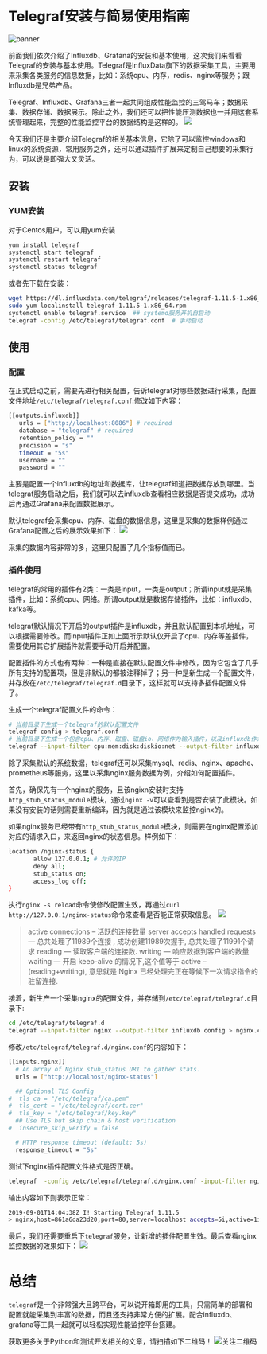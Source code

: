 # Telegraf安装与简易使用指南

![banner](https://img-blog.csdnimg.cn/20190829223407940.png?x-oss-process=image/watermark,type_ZmFuZ3poZW5naGVpdGk,shadow_10,text_aHR0cHM6Ly9maXZlMy5ibG9nLmNzZG4ubmV0,size_16,color_FFFFFF,t_70)

前面我们依次介绍了Influxdb、Grafana的安装和基本使用，这次我们来看看Telegraf的安装与基本使用。Telegraf是InfluxData旗下的数据采集工具，主要用来采集各类服务的信息数据，比如：系统cpu、内存，redis、nginx等服务；跟Influxdb是兄弟产品。

Telegraf、Influxdb、Grafana三者一起共同组成性能监控的三驾马车；数据采集、数据存储、数据展示。除此之外，我们还可以把性能压测数据也一并用这套系统管理起来，完整的性能监控平台的数据结构是这样的。
![](001)

今天我们还是主要介绍Telegraf的相关基本信息，它除了可以监控windows和linux的系统资源，常用服务之外，还可以通过插件扩展来定制自己想要的采集行为，可以说是即强大又灵活。

## 安装   

### YUM安装
对于Centos用户，可以用yum安装
```bash
yum install telegraf
systemctl start telegraf
systemctl restart telegraf
systemctl status telegraf
```
或者先下载在安装：
```bash
wget https://dl.influxdata.com/telegraf/releases/telegraf-1.11.5-1.x86_64.rpm
sudo yum localinstall telegraf-1.11.5-1.x86_64.rpm
systemctl enable telegraf.service  ## systemd服务开机自启动
telegraf -config /etc/telegraf/telegraf.conf  # 手动启动
```

## 使用
### 配置
在正式启动之前，需要先进行相关配置，告诉telegraf对哪些数据进行采集，配置文件地址`/etc/telegraf/telegraf.conf`.修改如下内容：
```bash
[[outputs.influxdb]]
   urls = ["http://localhost:8086"] # required 
   database = "telegraf" # required
   retention_policy = ""
   precision = "s"
   timeout = "5s"
   username = ""
   password = ""
```
主要是配置一个influxdb的地址和数据库，让telegraf知道把数据存放到哪里。当telegraf服务启动之后，我们就可以去influxdb查看相应数据是否提交成功，成功后再通过Grafana来配置数据展示。

默认telegraf会采集cpu、内存、磁盘的数据信息，这里是采集的数据样例通过Grafana配置之后的展示效果如下：
![](002)

采集的数据内容非常的多，这里只配置了几个指标值而已。

### 插件使用
telegraf的常用的插件有2类：一类是input，一类是output；所谓input就是采集插件，比如：系统cpu、网络。所谓output就是数据存储插件，比如：influxdb、kafka等。

telegraf默认情况下开启的output插件是influxdb，并且默认配置到本机地址，可以根据需要修改。而input插件正如上面所示默认仅开启了cpu、内存等差插件，需要使用其它扩展插件就需要手动开启并配置。

配置插件的方式也有两种：一种是直接在默认配置文件中修改，因为它包含了几乎所有支持的配置项，但是非默认的都被注释掉了；另一种是新生成一个配置文件，并存放在`/etc/telegraf/telegraf.d`目录下，这样就可以支持多插件配置文件了。

生成一个telegraf配置文件的命令：
```bash
# 当前目录下生成一个telegraf的默认配置文件
telegraf config > telegraf.conf   
# 当前目录下生成一个包含cpu、内存、磁盘、磁盘io、网络作为输入插件，以及influxdb作为输出插件的配置文件
telegraf --input-filter cpu:mem:disk:diskio:net --output-filter influxdb config > telegraf.conf
```

除了采集默认的系统数据，telegraf还可以采集mysql、redis、nginx、apache、prometheus等服务，这里以采集nginx服务数据为例，介绍如何配置插件。

首先，确保先有一个nginx的服务，且该ngixn安装时支持`http_stub_status_module`模块，通过`nginx -v`可以查看到是否安装了此模块。如果没有安装的话则需要重新编译，因为就是通过该模块来监控nginx的。

如果nginx服务已经带有`http_stub_status_module`模块，则需要在nginx配置添加对应的请求入口，来返回nginx的状态信息。样例如下：
```bash
location /nginx-status {
       allow 127.0.0.1; # 允许的IP
       deny all;
       stub_status on;
       access_log off;
}
```
执行`nginx -s reload`命令使修改配置生效，再通过`curl http://127.0.0.1/nginx-status`命令来查看是否能正常获取信息。
![](003)

> active connections – 活跃的连接数量
server accepts handled requests — 总共处理了11989个连接 , 成功创建11989次握手, 总共处理了11991个请求
reading — 读取客户端的连接数.
writing — 响应数据到客户端的数量
waiting — 开启 keep-alive 的情况下,这个值等于 active – (reading+writing), 意思就是 Nginx 已经处理完正在等候下一次请求指令的驻留连接.

接着，新生产一个采集nginx的配置文件，并存储到`/etc/telegraf/telegraf.d`目录下:
```bash
cd /etc/telegraf/telegraf.d
telegraf --input-filter nginx --output-filter influxdb config > nginx.conf
```
修改`/etc/telegraf/telegraf.d/nginx.conf`的内容如下：
```bash
[[inputs.nginx]]
  # An array of Nginx stub_status URI to gather stats.
  urls = ["http://localhost/nginx-status"]

  ## Optional TLS Config
#  tls_ca = "/etc/telegraf/ca.pem"
#  tls_cert = "/etc/telegraf/cert.cer"
#  tls_key = "/etc/telegraf/key.key"
  ## Use TLS but skip chain & host verification
#  insecure_skip_verify = false

  # HTTP response timeout (default: 5s)
  response_timeout = "5s"
```
测试下nginx插件配置文件格式是否正确。
```bash
telegraf  -config /etc/telegraf/telegraf.d/nginx.conf -input-filter nginx -test
```
输出内容如下则表示正常：
```bash
2019-09-01T14:04:38Z I! Starting Telegraf 1.11.5
> nginx,host=861a6da23d20,port=80,server=localhost accepts=5i,active=1i,handled=5i,reading=0i,requests=5i,waiting=0i,writing=1i 1567346678000000000
```
最后，我们还需要重启下`telegraf`服务，让新增的插件配置生效。最后查看nginx监控数据的效果如下：
![](004)

# 总结
`telegraf`是一个非常强大且跨平台，可以说开箱即用的工具，只需简单的部署和配置就能采集到丰富的数据，而且还支持非常方便的扩展。配合influxdb、grafana等工具一起就可以轻松实现性能监控平台搭建。

获取更多关于Python和测试开发相关的文章，请扫描如下二维码！
![关注二维码](https://img-blog.csdnimg.cn/20190829223353609.jpg?x-oss-process=image/watermark,type_ZmFuZ3poZW5naGVpdGk,shadow_10,text_aHR0cHM6Ly9maXZlMy5ibG9nLmNzZG4ubmV0,size_16,color_FFFFFF,t_70)
